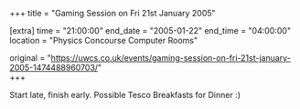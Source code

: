 +++
title = "Gaming Session on Fri 21st January 2005"

[extra]
time = "21:00:00"
end_date = "2005-01-22"
end_time = "04:00:00"
location = "Physics Concourse Computer Rooms"

original = "https://uwcs.co.uk/events/gaming-session-on-fri-21st-january-2005-1474488960703/"    
+++

Start late, finish early. Possible Tesco Breakfasts for Dinner :)

